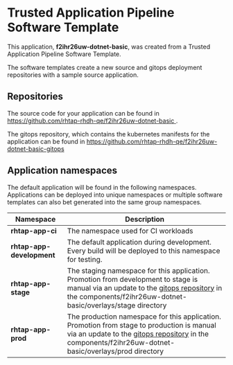 # Trusted Application Pipeline Software Template

This application, **f2ihr26uw-dotnet-basic**, was created from a Trusted Application Pipeline Software Template.

The software templates create a new source and gitops deployment repositories with a sample source application. 

## Repositories

The source code for your application can be found in [https://github.com/rhtap-rhdh-qe/f2ihr26uw-dotnet-basic ](https://github.com/rhtap-rhdh-qe/f2ihr26uw-dotnet-basic ).
 
The gitops repository, which contains the kubernetes manifests for the application can be found in 
[https://github.com/rhtap-rhdh-qe/f2ihr26uw-dotnet-basic-gitops ](https://github.com/rhtap-rhdh-qe/f2ihr26uw-dotnet-basic-gitops ) 

## Application namespaces 

The default application will be found in the following namespaces. Applications can be deployed into unique namespaces or multiple software templates can also bet generated into the same group namespaces.  

|  Namespace   |  Description   |  
| -------- | -------- |
| **rhtap-app-ci** | The namespace used for CI workloads |
| **rhtap-app-development** | The default application during development. Every build will be deployed to this namespace for testing. |
| **rhtap-app-stage** | The staging namespace for this application. Promotion from development to stage is manual via an update to the [gitops repository](https://github.com/rhtap-rhdh-qe/f2ihr26uw-dotnet-basic-gitops ) in the components/f2ihr26uw-dotnet-basic/overlays/stage directory |
| **rhtap-app-prod** | The production namespace for this application. Promotion from stage to production is manual via an update to the [gitops repository](https://github.com/rhtap-rhdh-qe/f2ihr26uw-dotnet-basic-gitops ) in the components/f2ihr26uw-dotnet-basic/overlays/prod directory |